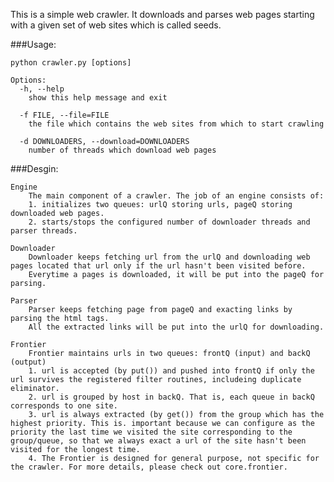 This is a simple web crawler. It downloads and parses web pages starting with a given set of web sites which is called seeds. 

###Usage:
	
	python crawler.py [options]
	
	Options:
	  -h, --help
		show this help message and exit

  	  -f FILE, --file=FILE  
  	  	the file which contains the web sites from which to start crawling
 
	  -d DOWNLOADERS, --download=DOWNLOADERS
		number of threads which download web pages
	
###Desgin:
	
	Engine
		The main component of a crawler. The job of an engine consists of:
		1. initializes two queues: urlQ storing urls, pageQ storing downloaded web pages.
		2. starts/stops the configured number of downloader threads and parser threads.
	
	Downloader
		Downloader keeps fetching url from the urlQ and downloading web pages located that url only if the url hasn't been visited before.
		Everytime a pages is downloaded, it will be put into the pageQ for parsing.
	
	Parser
		Parser keeps fetching page from pageQ and exacting links by parsing the html tags.
		All the extracted links will be put into the urlQ for downloading.
	
	Frontier
		Frontier maintains urls in two queues: frontQ (input) and backQ (output)
		1. url is accepted (by put()) and pushed into frontQ if only the url survives the registered filter routines, includeing duplicate eliminator.
		2. url is grouped by host in backQ. That is, each queue in backQ corresponds to one site. 
		3. url is always extracted (by get()) from the group which has the highest priority. This is. important because we can configure as the priority the last time we visited the site corresponding to the group/queue, so that we always exact a url of the site hasn't been visited for the longest time.
		4. The Frontier is designed for general purpose, not specific for the crawler. For more details, please check out core.frontier.
